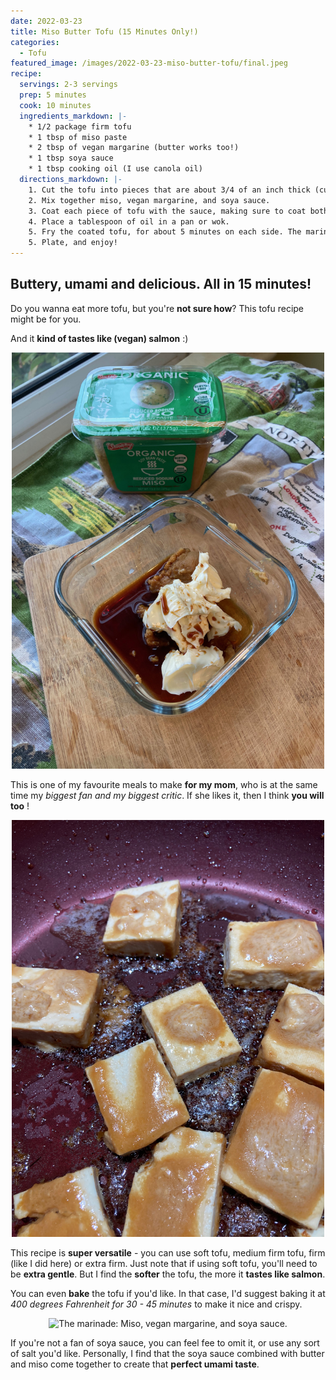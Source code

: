 ```yaml
---
date: 2022-03-23
title: Miso Butter Tofu (15 Minutes Only!)
categories:
  - Tofu
featured_image: /images/2022-03-23-miso-butter-tofu/final.jpeg
recipe:
  servings: 2-3 servings
  prep: 5 minutes
  cook: 10 minutes
  ingredients_markdown: |-
    * 1/2 package firm tofu
    * 1 tbsp of miso paste
    * 2 tbsp of vegan margarine (butter works too!)
    * 1 tbsp soya sauce
    * 1 tbsp cooking oil (I use canola oil)
  directions_markdown: |-
    1. Cut the tofu into pieces that are about 3/4 of an inch thick (cubes, squares, or whatever you like!).
    2. Mix together miso, vegan margarine, and soya sauce.
    3. Coat each piece of tofu with the sauce, making sure to coat both sides.
    4. Place a tablespoon of oil in a pan or wok.
    5. Fry the coated tofu, for about 5 minutes on each side. The marinade and tofu should lose some water, and look a bit crispy.
    5. Plate, and enjoy!
---
```


## Buttery, umami and delicious. All in 15 minutes!

Do you wanna eat more tofu, but you're **not sure how**?  This tofu recipe might be for you.

And it **kind of tastes like (vegan) salmon** :)

<p align="center">
<img src="/images/2022-03-23-miso-butter-tofu/ing.jpeg" width="500"
alt="The marinade: Miso, vegan margarine, and soya sauce.">
</p>

This is one of my favourite meals to make **for my mom**, who is at the same time my *biggest fan and my biggest critic*. If she likes it, then I think **you will too** ! 

<p align="center">
<img src="/images/2022-03-23-miso-butter-tofu/prefry.jpeg" width="500"
alt="The marinade: Miso, vegan margarine, and soya sauce.">
</p>

This recipe is **super versatile** - you can use soft tofu, medium firm tofu, firm (like I did here) or extra firm. Just note that if using soft tofu, you'll need to be **extra gentle**. But I find the **softer** the tofu, the more it **tastes like salmon**.

You can even **bake** the tofu if you'd like. In that case, I'd suggest baking it at *400 degrees Fahrenheit for 30 - 45 minutes* to make it nice and crispy.

<p align="center">
<img src="/images/2022-03-23-miso-butter-tofu/fry.jpeg" width="500"
alt="The marinade: Miso, vegan margarine, and soya sauce.">
</p>

If you're not a fan of soya sauce, you can feel fee to omit it, or use any sort of salt you'd like. Personally, I find that the soya sauce combined with butter and miso come together to create that **perfect umami taste**.